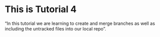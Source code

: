 # This is Tutorial 4


“In this tutorial we are learning to create and merge branches as well as including the untracked files into our local repo”.